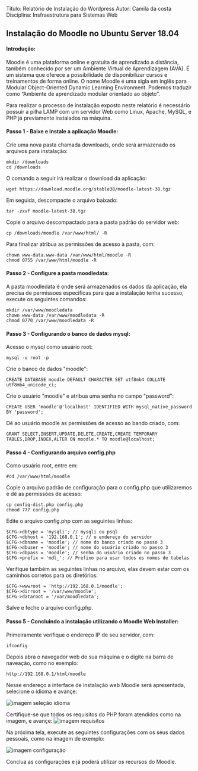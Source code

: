 Título: Relatório de Instalação do Wordpress
Autor: Camila da costa
Disciplina: Insfraestrutura para Sistemas Web

## Instalação do Moodle no Ubuntu Server 18.04

#### Introdução:
Moodle é uma plataforma online e gratuita de aprendizado a distância, também conhecido por ser um Ambiente Virtual de Aprendizagem (AVA). É um sistema que oferece a possibilidade de disponibilizar cursos e treinamentos de forma online. O nome Moodle é uma sigla em inglês para Modular Object-Oriented Dynamic Learning Environment. Podemos traduzir como “Ambiente de aprendizado modular orientado ao objeto”.

Para realizar o processo de instalação exposto neste relatório é necessário possuir a pilha LAMP com um servidor Web como Linux, Apache, MySQL, e PHP já previamente instalados na máquina.

#### Passo 1 - Baixe e instale a aplicação Moodle:
Crie uma nova pasta chamada downloads, onde será armazenado os arquivos para instalação:

    mkdir /downloads
    cd /downloads
O comando a seguir irá realizar o download da aplicação:

    wget https://download.moodle.org/stable38/moodle-latest-38.tgz
Em seguida, descompacte o arquivo baixado:

    tar -zxvf moodle-latest-38.tgz
Copie o arquivo descompactado para a pasta padrão do servidor web:

    cp /downloads/moodle /var/www/html/ -R
Para finalizar atribua as permissões de acesso à pasta, com:

    chown www-data.www-data /var/www/html/moodle -R
    chmod 0755 /var/www/html/moodle -R
#### Passo 2 - Configure a pasta moodledata:
A pasta moodledata é onde será armazenados os dados da aplicação, ela precisa de permissoes especificas para que a instalação tenha sucesso, execute os seguintes comandos:

    mkdir /var/www/moodledata
    chown www-data /var/www/moodledata -R
    chmod 0770 /var/www/moodledata -R
#### Passo 3 - Configurando o banco de dados mysql:
Acesso o mysql como usuário root:
    
    mysql -u root -p
Crie o banco de dados "moodle":

    CREATE DATABASE moodle DEFAULT CHARACTER SET utf8mb4 COLLATE utf8mb4_unicode_ci;
Crie o usuário "moodle" e atribua uma senha no campo "password":

    CREATE USER 'moodle'@'localhost' IDENTIFIED WITH mysql_native_password BY 'password';
Dê ao usuário moodle as permissões de acesso ao bando criado, com:

    GRANT SELECT,INSERT,UPDATE,DELETE,CREATE,CREATE TEMPORARY TABLES,DROP,INDEX,ALTER ON moodle.* TO moodle@localhost;
    
#### Passo 4 - Configurando arquivo config.php
Como usuário root, entre em:

    #cd /var/www/html/moodle
Copie o arquivo padrão de configuração para o config.php que utilizaremos e dê as permissões de acesso:

    cp config-dist.php config.php
    chmod 777 config.php
Edite o arquivo config.php com as seguintes linhas:

    $CFG->dbtype = 'mysqli'; // mysqli ou psql
    $CFG->dbhost = '192.168.0.1'; // o endereço do servidor
    $CFG->dbname = 'moodle'; // nome do banco criado no passo 3
    $CFG->dbuser = 'moodle'; // nome do usuário criado no passo 3
    $CFG->dbpass = 'moodle'; // senha do usuário criado no passo 3
    $CFG->prefix = 'mdl_'; // Prefixo para usar todos os nomes de tabelas
Verifique também as seguintes linhas no arquivo, elas devem estar com os caminhos corretos para os diretórios:
    
    $CFG->wwwroot = 'http://192.168.0.1/moodle';
    $CFG->dirroot = '/var/www/moodle';
    $CFG->dataroot = '/var/moodledata';

Salve e feche o arquivo config.php.

#### Passo 5 - Concluindo a instalação utilizando o Moodle Web Installer:
Primeiramente verifique o endereço IP de seu servidor, com:
    
    ifconfig
Depois abra o navegador web de sua máquina e o digite na barra de naveação, como no exemplo:
    
    http://192.168.0.1/html/moodle
Nesse endereço a interface de instalação web Moodle será apresentada, selecione o idioma e avançe:

![imagem seleção idioma](https://d3pjq9s091b915.cloudfront.net/wp-content/uploads/2020/02/moodle-install-language-800x61.jpg)

Certifique-se que todos os requisitos do PHP foram atendidos como na imagem, e avançe:
![imagem requisitos](https://d3pjq9s091b915.cloudfront.net/wp-content/uploads/2020/02/moodle-php-requirements-800x572.jpg)

Na próxima tela, execute as seguintes configurações com os seus dados pessoais, como na imagem de exemplo:

![imagem configuração](https://d3pjq9s091b915.cloudfront.net/wp-content/uploads/2020/02/moodle-administrator-account.jpg)

Conclua as configurações e já poderá utilizar os recursos do Moodle.




